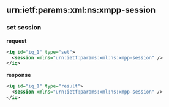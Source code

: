 ## urn:ietf:params:xml:ns:xmpp-session

### set session

__request__
```xml
<iq id="iq_1" type="set">
  <session xmlns="urn:ietf:params:xml:ns:xmpp-session" />
</iq>
```

__response__
```xml
<iq id="iq_1" type="result">
  <session xmlns="urn:ietf:params:xml:ns:xmpp-session" />
</iq>
```

